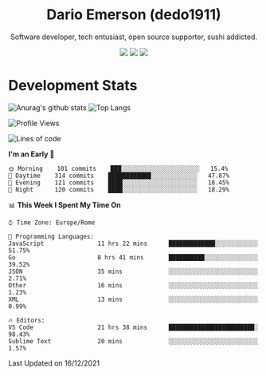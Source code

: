 <div align="center">
  
# Dario Emerson (dedo1911)
Software developer, tech entusiast, open source supporter, sushi addicted.

[![](https://img.shields.io/badge/-Linkedin-informational?style=for-the-badge&logo=linkedin&logoColor=white&color=2867B2)](http://linkedin.com/in/dedo1911)
[![](https://img.shields.io/badge/-Telegram-informational?style=for-the-badge&logo=telegram&logoColor=white&color=0088cc)](https://t.me/dedo1911)
[![](https://img.shields.io/badge/-Facebook-informational?style=for-the-badge&logo=facebook&logoColor=white&color=3b5998)](https://fb.com/dedo1911)

</div>

# Development Stats

![Anurag's github stats](https://github-readme-stats.vercel.app/api?username=dedo1911&count_private=true&show_icons=true&theme=chartreuse-dark)
![Top Langs](https://github-readme-stats.vercel.app/api/top-langs/?username=dedo1911&theme=chartreuse-dark&layout=compact)

<!--START_SECTION:waka-->
![Profile Views](http://img.shields.io/badge/Profile%20Views-0-blue)

![Lines of code](https://img.shields.io/badge/From%20Hello%20World%20I%27ve%20Written-39%20Thousand%20lines%20of%20code-blue)

**I'm an Early 🐤** 

```text
🌞 Morning    101 commits    ███░░░░░░░░░░░░░░░░░░░░░░   15.4% 
🌆 Daytime    314 commits    ████████████░░░░░░░░░░░░░   47.87% 
🌃 Evening    121 commits    ████░░░░░░░░░░░░░░░░░░░░░   18.45% 
🌙 Night      120 commits    ████░░░░░░░░░░░░░░░░░░░░░   18.29%

```


📊 **This Week I Spent My Time On** 

```text
⌚︎ Time Zone: Europe/Rome

💬 Programming Languages: 
JavaScript               11 hrs 22 mins      █████████████░░░░░░░░░░░░   51.75% 
Go                       8 hrs 41 mins       ██████████░░░░░░░░░░░░░░░   39.52% 
JSON                     35 mins             ░░░░░░░░░░░░░░░░░░░░░░░░░   2.71% 
Other                    16 mins             ░░░░░░░░░░░░░░░░░░░░░░░░░   1.23% 
XML                      13 mins             ░░░░░░░░░░░░░░░░░░░░░░░░░   0.99%

🔥 Editors: 
VS Code                  21 hrs 38 mins      ████████████████████████░   98.43% 
Sublime Text             20 mins             ░░░░░░░░░░░░░░░░░░░░░░░░░   1.57%

```


 Last Updated on 16/12/2021
<!--END_SECTION:waka-->

<!--
**dedo1911/dedo1911** is a ✨ _special_ ✨ repository because its `README.md` (this file) appears on your GitHub profile.

Here are some ideas to get you started:

- 🔭 I’m currently working on ...
- 🌱 I’m currently learning ...
- 👯 I’m looking to collaborate on ...
- 🤔 I’m looking for help with ...
- 💬 Ask me about ...
- 📫 How to reach me: ...
- 😄 Pronouns: ...
- ⚡ Fun fact: ...
-->
